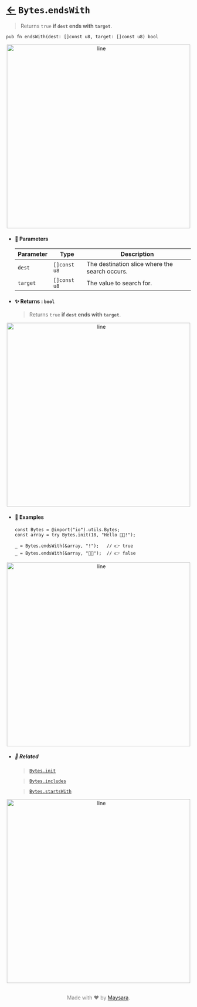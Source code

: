 # [←](../Bytes.md) `Bytes`.`endsWith`

> Returns `true` **if `dest` ends with `target`**.

```zig
pub fn endsWith(dest: []const u8, target: []const u8) bool
```

<div align="center">
<img src="https://raw.githubusercontent.com/Super-ZIG/io/refs/heads/main/dist/img/md/line.png" alt="line" style="width:500px;"/>
</div>

- #### 🧩 Parameters

    | Parameter | Type         | Description                             |
    | --------- | ------------ | --------------------------------------- |
    | `dest`    | `[]const u8` | The destination slice where the search occurs. |
    | `target`  | `[]const u8` | The value to search for.      |

- #### ✨ Returns : `bool`

    > Returns `true` **if `dest` ends with `target`**.

<div align="center">
<img src="https://raw.githubusercontent.com/Super-ZIG/io/refs/heads/main/dist/img/md/line.png" alt="line" style="width:500px;"/>
</div>

- #### 🧪 Examples

    ```zig
    const Bytes = @import("io").utils.Bytes;
    const array = try Bytes.init(18, "Hello 👨‍🏭!");
    ```

    ```zig
    _ = Bytes.endsWith(&array, "!");   // 👉 true
    _ = Bytes.endsWith(&array, "👨‍🏭");  // 👉 false
    ```

<div align="center">
<img src="https://raw.githubusercontent.com/Super-ZIG/io/refs/heads/main/dist/img/md/line.png" alt="line" style="width:500px;"/>
</div>

- ##### 🔗 Related

  > [`Bytes.init`](./init.md)

  > [`Bytes.includes`](./includes.md)

  > [`Bytes.startsWith`](./startsWith.md)

<div align="center">
<img src="https://raw.githubusercontent.com/Super-ZIG/io/refs/heads/main/dist/img/md/line.png" alt="line" style="width:500px;"/>
</div>

<p align="center" style="color:grey;"><br />Made with ❤️ by <a href="http://github.com/maysara-elshewehy" target="blank">Maysara</a>.</p>